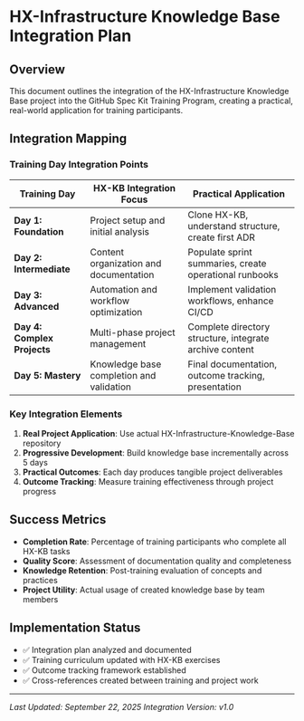 
# HX-Infrastructure Knowledge Base Integration Plan

## Overview

This document outlines the integration of the HX-Infrastructure Knowledge Base project into the GitHub Spec Kit Training Program, creating a practical, real-world application for training participants.

## Integration Mapping

### Training Day Integration Points


| Training Day | HX-KB Integration Focus | Practical Application |
|--------------|------------------------|----------------------|
| **Day 1: Foundation** | Project setup and initial analysis | Clone HX-KB, understand structure, create first ADR |
| **Day 2: Intermediate** | Content organization and documentation | Populate sprint summaries, create operational runbooks |
| **Day 3: Advanced** | Automation and workflow optimization | Implement validation workflows, enhance CI/CD |
| **Day 4: Complex Projects** | Multi-phase project management | Complete directory structure, integrate archive content |
| **Day 5: Mastery** | Knowledge base completion and validation | Final documentation, outcome tracking, presentation |


### Key Integration Elements

1. **Real Project Application**: Use actual HX-Infrastructure-Knowledge-Base repository
2. **Progressive Development**: Build knowledge base incrementally across 5 days
3. **Practical Outcomes**: Each day produces tangible project deliverables
4. **Outcome Tracking**: Measure training effectiveness through project progress

## Success Metrics

- **Completion Rate**: Percentage of training participants who complete all HX-KB tasks
- **Quality Score**: Assessment of documentation quality and completeness
- **Knowledge Retention**: Post-training evaluation of concepts and practices
- **Project Utility**: Actual usage of created knowledge base by team members

## Implementation Status

- ✅ Integration plan analyzed and documented
- ✅ Training curriculum updated with HX-KB exercises
- ✅ Outcome tracking framework established
- ✅ Cross-references created between training and project work

---

*Last Updated: September 22, 2025*
*Integration Version: v1.0*
